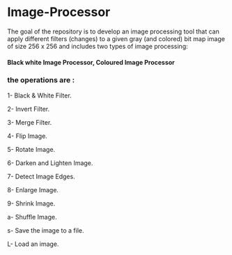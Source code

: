 # Image-Processor

The goal of the repository is to develop an image processing tool that can apply different filters (changes) to a given gray (and colored) bit map image of size 256 x 256 and includes
two types of image processing: 
#### Black white Image Processor, Coloured Image Processor


### the operations are : 

1- Black & White Filter.

2- Invert Filter.

3- Merge Filter.

4- Flip Image.

5- Rotate Image.

6- Darken and Lighten Image.

7- Detect Image Edges.

8- Enlarge Image.

9- Shrink Image.

a- Shuffle Image.

s- Save the image to a file.

L- Load an image.
